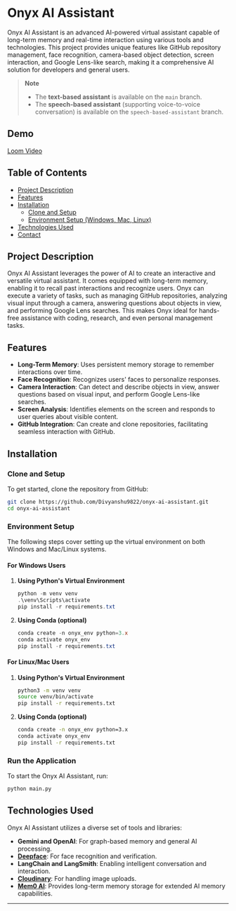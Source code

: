 # Onyx AI Assistant

Onyx AI Assistant is an advanced AI-powered virtual assistant capable of long-term memory and real-time interaction using various tools and technologies. This project provides unique features like GitHub repository management, face recognition, camera-based object detection, screen interaction, and Google Lens-like search, making it a comprehensive AI solution for developers and general users.

> **Note**  
> 
> - The **text-based assistant** is available on the `main` branch.
> - The **speech-based assistant** (supporting voice-to-voice conversation) is available on the `speech-based-assistant` branch.

## Demo

[Loom Video](https://www.loom.com/share/1264867b9c0042f3b5294d2f784d722e?sid=0e645ffb-c3c7-4eec-90ed-a20058b313fc)

## Table of Contents
- [Project Description](#project-description)
- [Features](#features)
- [Installation](#installation)
  - [Clone and Setup](#clone-and-setup)
  - [Environment Setup (Windows, Mac, Linux)](#environment-setup)
- [Technologies Used](#technologies-used)
- [Contact](#contact)

## Project Description

Onyx AI Assistant leverages the power of AI to create an interactive and versatile virtual assistant. It comes equipped with long-term memory, enabling it to recall past interactions and recognize users. Onyx can execute a variety of tasks, such as managing GitHub repositories, analyzing visual input through a camera, answering questions about objects in view, and performing Google Lens searches. This makes Onyx ideal for hands-free assistance with coding, research, and even personal management tasks.

## Features

- **Long-Term Memory**: Uses persistent memory storage to remember interactions over time.
- **Face Recognition**: Recognizes users' faces to personalize responses.
- **Camera Interaction**: Can detect and describe objects in view, answer questions based on visual input, and perform Google Lens-like searches.
- **Screen Analysis**: Identifies elements on the screen and responds to user queries about visible content.
- **GitHub Integration**: Can create and clone repositories, facilitating seamless interaction with GitHub.
  
## Installation

### Clone and Setup

To get started, clone the repository from GitHub:

```bash
git clone https://github.com/Divyanshu9822/onyx-ai-assistant.git
cd onyx-ai-assistant
```

### Environment Setup

The following steps cover setting up the virtual environment on both Windows and Mac/Linux systems.

#### For Windows Users

1. **Using Python's Virtual Environment**
   ```powershell
   python -m venv venv
   .\venv\Scripts\activate
   pip install -r requirements.txt
   ```

2. **Using Conda (optional)**
   ```powershell
   conda create -n onyx_env python=3.x
   conda activate onyx_env
   pip install -r requirements.txt
   ```

#### For Linux/Mac Users

1. **Using Python's Virtual Environment**
   ```bash
   python3 -m venv venv
   source venv/bin/activate
   pip install -r requirements.txt
   ```

2. **Using Conda (optional)**
   ```bash
   conda create -n onyx_env python=3.x
   conda activate onyx_env
   pip install -r requirements.txt
   ```

### Run the Application

To start the Onyx AI Assistant, run:

```bash
python main.py
```

## Technologies Used

Onyx AI Assistant utilizes a diverse set of tools and libraries:
- **Gemini and OpenAI**: For graph-based memory and general AI processing.
- **[Deepface](https://github.com/serengil/deepface)**: For face recognition and verification.
- **LangChain and LangSmith**: Enabling intelligent conversation and interaction.
- **[Cloudinary](https://cloudinary.com)**: For handling image uploads.
- **[Mem0 AI](https://mem0.ai)**: Provides long-term memory storage for extended AI memory capabilities.
---